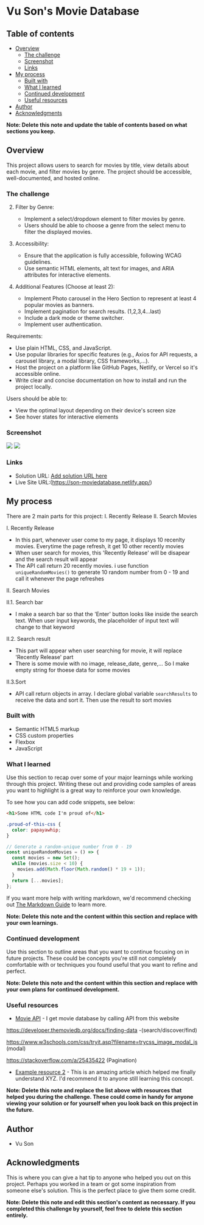 # Vu Son's Movie Database

## Table of contents

- [Overview](#overview)
  - [The challenge](#the-challenge)
  - [Screenshot](#screenshot)
  - [Links](#links)
- [My process](#my-process)
  - [Built with](#built-with)
  - [What I learned](#what-i-learned)
  - [Continued development](#continued-development)
  - [Useful resources](#useful-resources)
- [Author](#author)
- [Acknowledgments](#acknowledgments)

**Note: Delete this note and update the table of contents based on what sections you keep.**

## Overview

This project allows users to search for movies by title, view details about each movie, and filter movies by genre. The project should be accessible, well-documented, and hosted online.

### The challenge

2. Filter by Genre:

   - Implement a select/dropdown element to filter movies by genre.
   - Users should be able to choose a genre from the select menu to filter the displayed movies.

3. Accessibility:

   - Ensure that the application is fully accessible, following WCAG guidelines.
   - Use semantic HTML elements, alt text for images, and ARIA attributes for interactive elements.

4. Additional Features (Choose at least 2):
   - Implement Photo carousel in the Hero Section to represent at least 4 popular movies as banners.
   - Implement pagination for search results. (1,2,3,4...last)
   - Include a dark mode or theme switcher.
   - Implement user authentication.

Requirements:

- Use plain HTML, CSS, and JavaScript.
- Use popular libraries for specific features (e.g., Axios for API requests, a carousel library, a modal library, CSS frameworks,...).
- Host the project on a platform like GitHub Pages, Netlify, or Vercel so it's accessible online.
- Write clear and concise documentation on how to install and run the project locally.

Users should be able to:

- View the optimal layout depending on their device's screen size
- See hover states for interactive elements

### Screenshot

![](./screenshot1.png)
![](./screenshot2.png)

### Links

- Solution URL: [Add solution URL here](https://your-solution-url.com)
- Live Site URL:(https://son-moviedatabase.netlify.app/)

## My process

There are 2 main parts for this project:
I. Recently Release
II. Search Movies

I. Recently Release

- In this part, whenever user come to my page, it displays 10 recenlty movies. Everytime the page refresh, it get 10 other recently movies
- When user search for movies, this 'Recently Release' will be disapear and the search result will appear
- The API call return 20 recently movies. i use function `uniqueRandomMovies()` to generate 10 random number from 0 - 19 and call it whenever the page refreshes

II. Search Movies

II.1. Search bar

- I make a search bar so that the 'Enter' button looks like inside the search text. When user input keywords, the placeholder of input text will change to that keyword

II.2. Search result

- This part will appear when user searching for movie, it will replace 'Recently Release' part
- There is some movie with no image, release_date, genre,... So I make empty string for thoese data for some movies

II.3.Sort

- API call return objects in array. I declare global variable `searchResults` to receive the data and sort it. Then use the result to sort movies

### Built with

- Semantic HTML5 markup
- CSS custom properties
- Flexbox
- JavaScript

### What I learned

Use this section to recap over some of your major learnings while working through this project. Writing these out and providing code samples of areas you want to highlight is a great way to reinforce your own knowledge.

To see how you can add code snippets, see below:

```html
<h1>Some HTML code I'm proud of</h1>
```

```css
.proud-of-this-css {
  color: papayawhip;
}
```

```js
// Generate a random-unique number from 0 - 19
const uniqueRandomMovies = () => {
  const movies = new Set();
  while (movies.size < 10) {
    movies.add(Math.floor(Math.random() * 19 + 1));
  }
  return [...movies];
};
```

If you want more help with writing markdown, we'd recommend checking out [The Markdown Guide](https://www.markdownguide.org/) to learn more.

**Note: Delete this note and the content within this section and replace with your own learnings.**

### Continued development

Use this section to outline areas that you want to continue focusing on in future projects. These could be concepts you're still not completely comfortable with or techniques you found useful that you want to refine and perfect.

**Note: Delete this note and the content within this section and replace with your own plans for continued development.**

### Useful resources

- [Movie API](https://developer.themoviedb.org/docs) - I get movie database by calling API from this website

https://developer.themoviedb.org/docs/finding-data -(search/discover/find)

https://www.w3schools.com/css/tryit.asp?filename=trycss_image_modal_js (modal)

https://stackoverflow.com/a/25435422 (Pagination)

- [Example resource 2](https://www.example.com) - This is an amazing article which helped me finally understand XYZ. I'd recommend it to anyone still learning this concept.

**Note: Delete this note and replace the list above with resources that helped you during the challenge. These could come in handy for anyone viewing your solution or for yourself when you look back on this project in the future.**

## Author

- Vu Son

## Acknowledgments

This is where you can give a hat tip to anyone who helped you out on this project. Perhaps you worked in a team or got some inspiration from someone else's solution. This is the perfect place to give them some credit.

**Note: Delete this note and edit this section's content as necessary. If you completed this challenge by yourself, feel free to delete this section entirely.**
